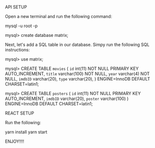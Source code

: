 API SETUP

Open a new terminal and run the following command:

mysql -u root -p

mysql> create database matrix;

Next, let's add a SQL table in our database. Simpy run the following SQL instructions:

mysql> use matrix;

mysql> CREATE TABLE `movies` (
  `id` int(11) NOT NULL PRIMARY KEY AUTO_INCREMENT,
  `title` varchar(100) NOT NULL,
  `year` varchar(4) NOT NULL,
  `imdbID` varchar(20),
  `type` varchar(20),
) ENGINE=InnoDB DEFAULT CHARSET=latin1;

mysql> CREATE TABLE `posters` (
  `id` int(11) NOT NULL PRIMARY KEY AUTO_INCREMENT,
  `imdbID` varchar(20),
  `poster` varchar(100)
) ENGINE=InnoDB DEFAULT CHARSET=latin1;


REACT SETUP

Run the following:

yarn install
yarn start


ENJOY!!!!